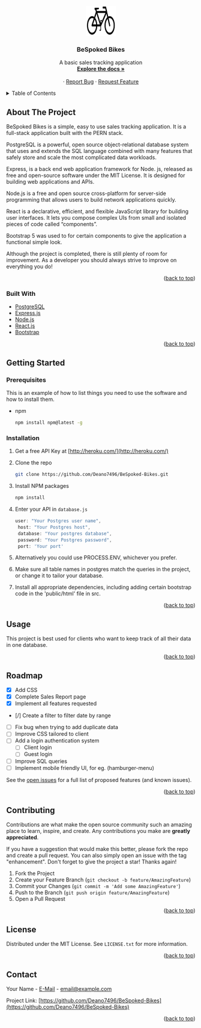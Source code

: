 <div id="top"></div>

<br />
<div align="center">
  <a href="https://github.com/Deano7496/BeSpoked-Bikes">
    <img src="view/public/bespokedLogo.png" alt="Logo" width="80" height="80">
  </a>

  <h3 align="center">BeSpoked Bikes</h3>

  <p align="center">
    A basic sales tracking application
    <br />
    <a href="https://github.com/Deano7496/BeSpoked-Bikes/blob/main/README.md"><strong>Explore the docs »</strong></a>
    <br />
    <br />
    ·
    <a href="https://github.com/Deano7496/BeSpoked-Bikes/issues">Report Bug</a>
    ·
    <a href="https://github.com/Deano7496/BeSpoked-Bikes/issues">Request Feature</a>
  </p>
</div>




<details>
  <summary>Table of Contents</summary>
  <ol>
    <li>
      <a href="#about-the-project">About The Project</a>
      <ul>
        <li><a href="#built-with">Built With</a></li>
      </ul>
    </li>
    <li>
      <a href="#getting-started">Getting Started</a>
      <ul>
        <li><a href="#prerequisites">Prerequisites</a></li>
        <li><a href="#installation">Installation</a></li>
      </ul>
    </li>
    <li><a href="#usage">Usage</a></li>
    <li><a href="#roadmap">Roadmap</a></li>
    <li><a href="#contributing">Contributing</a></li>
    <li><a href="#license">License</a></li>
    <li><a href="#contact">Contact</a></li>
  </ol>
</details>



## About The Project

BeSpoked Bikes is a simple, easy to use sales tracking application. It is a full-stack application built with the PERN stack. 

PostgreSQL is a powerful, open source object-relational database system that uses and extends the SQL language combined with many features that safely store and scale the most complicated data workloads.

Express, is a back end web application framework for Node. js, released as free and open-source software under the MIT License. It is designed for building web applications and APIs. 

Node.js is a free and open source cross-platform for server-side programming that allows users to build network applications quickly.

React is a declarative, efficient, and flexible JavaScript library for building user interfaces. It lets you compose complex UIs from small and isolated pieces of code called “components”.

Bootstrap 5 was used to for certain components to give the application a functional simple look.

Although the project is completed, there is still plenty of room for improvement. As a developer you should always strive to improve on everything you do!

<p align="right">(<a href="#top">back to top</a>)</p>



### Built With

* [PostgreSQL](https://www.postgresql.org)
* [Express.js](https://expressjs.com/)
* [Node.js](https://nodejs.org/en/)
* [React.js](https://reactjs.org/)
* [Bootstrap](https://getbootstrap.com)


<p align="right">(<a href="#top">back to top</a>)</p>




## Getting Started

### Prerequisites

This is an example of how to list things you need to use the software and how to install them.
* npm
  ```sh
  npm install npm@latest -g
  ```

### Installation

1. Get a free API Key at [http://heroku.com/](http://heroku.com/)
2. Clone the repo
   ```sh
   git clone https://github.com/Deano7496/BeSpoked-Bikes.git
   ```
3. Install NPM packages
   ```sh
   npm install
   ```
4. Enter your API in `database.js`
   ```js
   user: "Your Postgres user name",
    host: "Your Postgres host",
    database: "Your postgres database",
    password: "Your Postgres password",
    port: 'Your port'
   ```
5. Alternatively you could use PROCESS.ENV, whichever you prefer.

6. Make sure all table names in postgres match the queries in the project, or change it to tailor your database.
7. Install all appropriate dependencies, including adding certain bootstrap code in the 'public/html' file in src.

<p align="right">(<a href="#top">back to top</a>)</p>



## Usage

This project is best used for clients who want to keep track of all their data in one database.


<p align="right">(<a href="#top">back to top</a>)</p>



## Roadmap

- [x] Add CSS
- [x] Complete Sales Report page
- [x] Implement all features requested
- [/] Create a filter to filter date by range
- [ ] Fix bug when trying to add duplicate data
- [ ] Improve CSS tailored to client
- [ ] Add a login authentication system
    - [ ] Client login
    - [ ] Guest login
- [ ] Improve SQL queries
- [ ] Implement mobile friendly UI, for eg. (hamburger-menu)

See the [open issues](https://github.com/Deano7496/BeSpoked-Bikes/issues) for a full list of proposed features (and known issues).

<p align="right">(<a href="#top">back to top</a>)</p>



## Contributing

Contributions are what make the open source community such an amazing place to learn, inspire, and create. Any contributions you make are **greatly appreciated**.

If you have a suggestion that would make this better, please fork the repo and create a pull request. You can also simply open an issue with the tag "enhancement".
Don't forget to give the project a star! Thanks again!

1. Fork the Project
2. Create your Feature Branch (`git checkout -b feature/AmazingFeature`)
3. Commit your Changes (`git commit -m 'Add some AmazingFeature'`)
4. Push to the Branch (`git push origin feature/AmazingFeature`)
5. Open a Pull Request

<p align="right">(<a href="#top">back to top</a>)</p>



## License

Distributed under the MIT License. See `LICENSE.txt` for more information.

<p align="right">(<a href="#top">back to top</a>)</p>



## Contact

Your Name - [E-Mail](dean7496@gmail.com) - email@example.com

Project Link: [https://github.com/Deano7496/BeSpoked-Bikes](https://github.com/Deano7496/BeSpoked-Bikes)

<p align="right">(<a href="#top">back to top</a>)</p>
